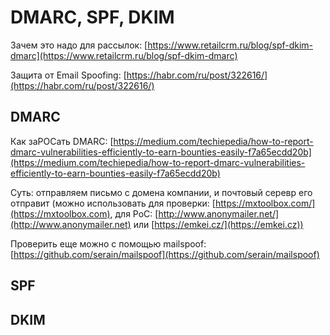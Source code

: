 # DMARC, SPF, DKIM

Зачем это надо для рассылок: [https://www.retailcrm.ru/blog/spf-dkim-dmarc](https://www.retailcrm.ru/blog/spf-dkim-dmarc)

Защита от Email Spoofing: [https://habr.com/ru/post/322616/](https://habr.com/ru/post/322616/)

## DMARC

Как заPOCать DMARC: [https://medium.com/techiepedia/how-to-report-dmarc-vulnerabilities-efficiently-to-earn-bounties-easily-f7a65ecdd20b](https://medium.com/techiepedia/how-to-report-dmarc-vulnerabilities-efficiently-to-earn-bounties-easily-f7a65ecdd20b)

Суть: отправляем письмо с домена компании, и почтовый серевр его отправит (можно использовать для проверки: [https://mxtoolbox.com/](https://mxtoolbox.com), для PoC: [http://www.anonymailer.net/](http://www.anonymailer.net) или [https://emkei.cz/](https://emkei.cz))

Проверить еще можно с помощью mailspoof: [https://github.com/serain/mailspoof](https://github.com/serain/mailspoof)

## SPF

## DKIM

